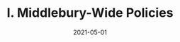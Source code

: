 ---
slug: "/pages/ii-ug-college-policies/employee/payroll"
date: "2021-05-01"
title: "I. Middlebury-Wide Policies"
---